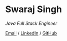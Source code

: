 # Swaraj Singh

_Java Full Stack Engineer_<br>

[Email](mailto:singh.swaraj1999@gmail.com) / [LinkedIn](https://www.linkedin.com/in/singhswaraj/) / [GitHub](https://github.com/rogerthat07/)

